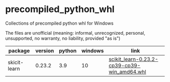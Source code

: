 # precompiled_python_whl
Collections of precompiled python whl for Windows

The files are unofficial (meaning: informal, unrecognized, personal, unsupported, no warranty, no liability, provided "as is") 


| package | version| python | windows | link
| ----------- | ----------- | ----------- | ----------- | ----------- | 
| skicit-learn| 0.23.2 | 3.9 | 10 | [scikit_learn-0.23.2-cp39-cp39-win_amd64.whl](https://github.com/andibuwono/precompiled_python_whl/raw/main/whl/scikit_learn-0.23.2-cp39-cp39-win_amd64.whl) |
